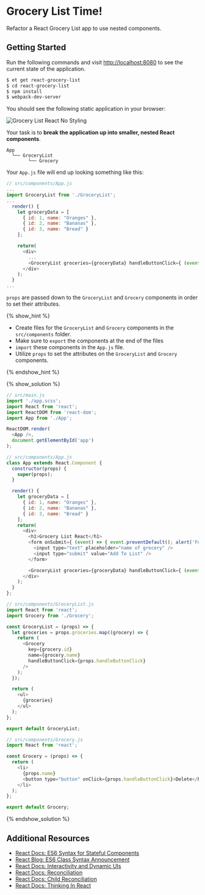 # Grocery List Time!

Refactor a React Grocery List app to use nested components.


## Getting Started

Run the following commands and visit <http://localhost:8080> to see the current state of the application.

```sh
$ et get react-grocery-list
$ cd react-grocery-list
$ npm install
$ webpack-dev-server
```

You should see the following static application in your browser:

![Grocery List React No Styling][grocery-list-react-no-styling]


Your task is to **break the application up into smaller, nested React components**.

```no-highlight
App
  └── GroceryList
        └── Grocery
```

Your `App.js` file will end up looking something like this:

```javascript
// src/components/App.js
...
import GroceryList from './GroceryList';
...
  render() {
    let groceryData = [
      { id: 1, name: "Oranges" },
      { id: 2, name: "Bananas" },
      { id: 3, name: "Bread" }
    ];

    return(
      <div>
        ...
        <GroceryList groceries={groceryData} handleButtonClick={ (event) => { alert('Button was clicked')} }/>
      </div>
    );
  }    
...
```

`props` are passed down to the `GroceryList` and `Grocery` components in order to
set their attributes.


{% show_hint %}

* Create files for the `GroceryList` and `Grocery` components in the `src/components` folder.
* Make sure to `export` the components at the end of the files
* `import` these components in the `App.js` file.
* Utilize `props` to set the attributes on the `GroceryList` and `Grocery` components.

{% endshow_hint %}


{% show_solution %}

```javascript
// src/main.js
import './app.scss';
import React from 'react';
import ReactDOM from 'react-dom';
import App from './App';

ReactDOM.render(
  <App />,
  document.getElementById('app')
);
```

```javascript
// src/components/App.js
class App extends React.Component {
  constructor(props) {
    super(props);
  }

  render() {
    let groceryData = [
      { id: 1, name: "Oranges" },
      { id: 2, name: "Bananas" },
      { id: 3, name: "Bread" }
    ];
    return(
      <div>
        <h1>Grocery List React</h1>
        <form onSubmit={ (event) => { event.preventDefault(); alert('Form was submitted'); } }>
          <input type="text" placeholder="name of grocery" />
          <input type="submit" value="Add To List" />
        </form>

        <GroceryList groceries={groceryData} handleButtonClick={ (event) => { alert('Button was clicked')} }/>
      </div>
    );
  }
};
```

```javascript
// src/components/GroceryList.js
import React from 'react';
import Grocery from './Grocery';

const GroceryList = (props) => {
  let groceries = props.groceries.map((grocery) => {
    return (
      <Grocery
        key={grocery.id}
        name={grocery.name}
        handleButtonClick={props.handleButtonClick}
      />
    );
  });

  return (
    <ul>
      {groceries}
    </ul>
  );
};

export default GroceryList;
```

```javascript
// src/components/Grocery.js
import React from 'react';

const Grocery = (props) => {
  return (
    <li>
      {props.name}
      <button type="button" onClick={props.handleButtonClick}>Delete</button>
    </li>
  );
};

export default Grocery;
```

{% endshow_solution %}


## Additional Resources

* [React Docs: ES6 Syntax for Stateful Components][react-stateful-component-es6-syntax]
* [React Blog: ES6 Class Syntax Announcement][react-blog-es6-syntax-announcement]
* [React Docs: Interactivity and Dynamic UIs][react-interactivity-and-dynamic-uis]
* [React Docs: Reconciliation][react-reconciliation]
* [React Docs: Child Reconciliation][react-child-reconciliation]
* [React Docs: Thinking In React][react-docs-thinking-in-react]

[grocery-list-react-no-styling]: https://s3.amazonaws.com/horizon-production/images/grocery_list_react_no_styling.png
[react-blog-es6-syntax-announcement]: https://facebook.github.io/react/blog/2015/01/27/react-v0.13.0-beta-1.html#plain-javascript-classes
[react-child-reconciliation]: https://facebook.github.io/react/docs/multiple-components.html#child-reconciliation
[react-docs-thinking-in-react]: https://facebook.github.io/react/docs/thinking-in-react.html
[react-fragment-example-repository]: https://github.com/LaunchAcademy/react-stateful-components-react-fragment-example.git
[react-interactivity-and-dynamic-uis]: http://facebook.github.io/react/docs/interactivity-and-dynamic-uis.html
[react-reconciliation]: https://facebook.github.io/react/docs/reconciliation.html
[react-stateful-component-es6-syntax]: https://facebook.github.io/react/docs/reusable-components.html#es6-classes
